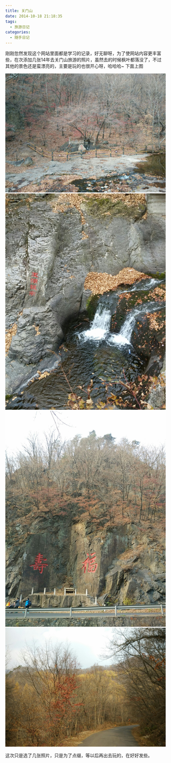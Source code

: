 ```yaml
---
title: 关门山
date: 2014-10-18 21:18:35
tags: 
  - 旅游日记
categories:
  - 随手日记
---
```

刚刚忽然发现这个网站里面都是学习的记录，好无聊呀，为了使网站内容更丰富些，在次添加几张14年去关门山旅游的照片，虽然去的时候枫叶都落没了，不过其他的景色还是蛮漂亮的，主要是玩的也很开心呀，哈哈哈~ 下面上图
<!--more-->
![照片一](/img/1.jpg)
![照片二](/img/2.jpg)
![照片三](/img/3.jpg)
![照片四](/img/4.jpg)

这次只是选了几张照片，只是为了点缀，等以后再出去玩的，在好好发些。